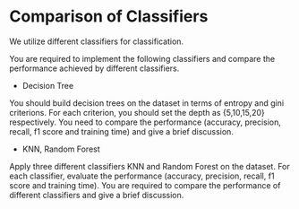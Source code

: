 # Comparison of Classifiers
We utilize different classifiers for classification.

You are required to implement the following classifiers and compare the performance achieved by
different classifiers.

- Decision Tree

You should build decision trees on the dataset in terms of entropy and gini criterions. For
each criterion, you should set the depth as {5,10,15,20} respectively. You need to compare
the performance (accuracy, precision, recall, f1 score and training time) and give a brief
discussion.

- KNN, Random Forest

Apply three different classifiers KNN and Random Forest on the dataset. For each classifier,
evaluate the performance (accuracy, precision, recall, f1 score and training time). You are
required to compare the performance of different classifiers and give a brief discussion.
